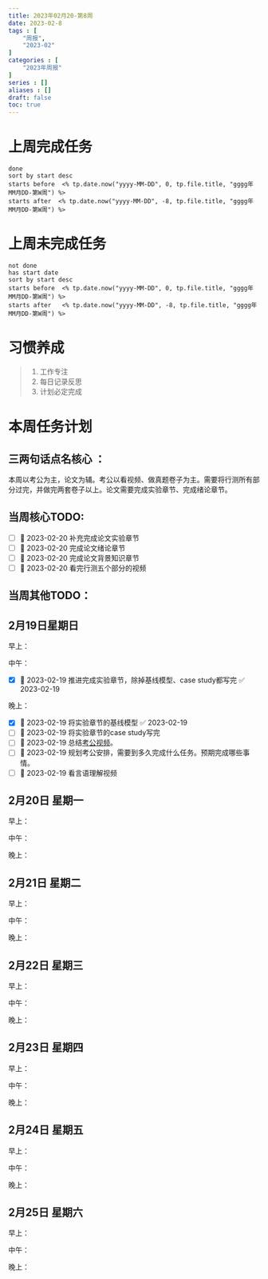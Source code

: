 ```yaml
---
title: 2023年02月20-第8周
date: 2023-02-8
tags : [
	"周报",
	"2023-02"
]
categories : [
	"2023年周报"
]
series : []
aliases : []
draft: false
toc: true
---
```

# 上周完成任务
```tasks
done
sort by start desc
starts before  <% tp.date.now("yyyy-MM-DD", 0, tp.file.title, "gggg年MM月DD-第W周") %>
starts after  <% tp.date.now("yyyy-MM-DD", -8, tp.file.title, "gggg年MM月DD-第W周") %>
```

# 上周未完成任务
```tasks
not done
has start date
sort by start desc
starts before  <% tp.date.now("yyyy-MM-DD", 0, tp.file.title, "gggg年MM月DD-第W周") %>
starts after   <% tp.date.now("yyyy-MM-DD", -8, tp.file.title, "gggg年MM月DD-第W周") %>
```


# 习惯养成
> 1. 工作专注
> 2. 每日记录反思
> 3. 计划必定完成


# 本周任务计划

## 三两句话点名核心 ：
本周以考公为主，论文为辅。考公以看视频、做真题卷子为主。需要将行测所有部分过完，并做完两套卷子以上。论文需要完成实验章节、完成绪论章节。


## 当周核心TODO:
- [ ] 🛫 2023-02-20 补充完成论文实验章节
- [ ] 🛫 2023-02-20 完成论文绪论章节
- [ ] 🛫 2023-02-20 完成论文背景知识章节
- [ ] 🛫 2023-02-20 看完行测五个部分的视频

## 当周其他TODO：



## 2月19日星期日  
早上：

中午：
- [x] 🛫 2023-02-19 推进完成实验章节，除掉基线模型、case study都写完 ✅ 2023-02-19

晚上：
- [x] 🛫 2023-02-19 将实验章节的基线模型 ✅ 2023-02-19
- [ ] 🛫 2023-02-19 将实验章节的case study写完
- [ ] 🛫 2023-02-19 总结[考公视频](https://www.bilibili.com/video/BV1HG4y1P77j/?vd_source=64171f856db920efec690ac6c00f5cee)。
- [ ] 🛫 2023-02-19 规划考公安排，需要到多久完成什么任务。预期完成哪些事情。
- [ ] 🛫 2023-02-19 看言语理解视频

## 2月20日 星期一  
早上：

中午：

晚上：

## 2月21日 星期二  
早上：

中午：

晚上：

## 2月22日 星期三  
早上：

中午：

晚上：

## 2月23日 星期四  
早上：

中午：

晚上：

## 2月24日 星期五  
早上：

中午：

晚上：

## 2月25日 星期六  
早上：

中午：

晚上：




